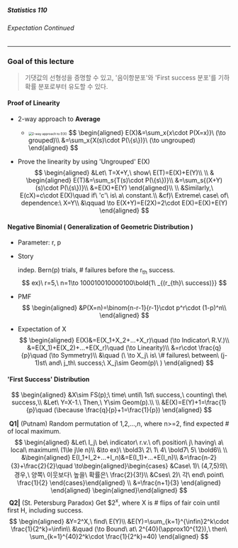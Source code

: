 ##### Statistics 110

###### Expectation Continued

---



### Goal of this lecture

> 기댓값의 선형성을 증명할 수 있고, '음이항분포'와 'First success 분포'를 기하 확률 분포로부터 유도할 수 있다.







#### Proof of Linearity

- 2-way approach to **Average**

  - <img src="https://cphinf.pstatic.net/mooc/20180830_128/1535597607890FMI3a_PNG/10-1.PNG" alt="2-way approach to E(X)" style="zoom: 50%;" />
    $$
    \begin{aligned}
    E(X)&=\sum_x{x\cdot P(X=x)}\ (\to grouped)\\
    &=\sum_x{X(s)\cdot P(\{s\})}\ (\to ungrouped)
    \end{aligned}
    $$

- Prove the linearity by using 'Ungrouped' E(X)
  $$
  \begin{aligned}
  &Let\ T=X+Y,\ show\ E(T)=E(X)+E(Y)\\
  \\
  &
  \begin{aligned}
  E(T)&=\sum_s{T(s)\cdot P(\{s\})}\\
  &=\sum_s{(X+Y)(s)\cdot P(\{s\})}\\
  &=E(X)+E(Y)
  \end{aligned}\\
  \\
  &Similarly,\ E(cX)=c\cdot E(X)\quad if\ 'c'\ is\ a\ constant.\\
  &cf)\ Extreme\ case\ of\ dependence:\ X=Y\\
  &\qquad \to E(X+Y)=E(2X)=2\cdot E(X)=E(X)+E(Y)
  \end{aligned}
  $$







#### Negative Binomial ( Generalization of Geometric Distribution )

- Parameter: r, p

- Story

  indep. Bern(p) trials, # failures before the r<sub>th</sub> success.
  $$
  ex)\ r=5,\ n=1\to 100010010000100\bold{1\ _{(r_{th}\ success)}}
  $$

- PMF
  $$
  \begin{aligned}
  &P(X=n)=\binom{n-r-1}{r-1}\cdot p^r\cdot (1-p)^n\\
  \end{aligned}
  $$

- Expectation of X
  $$
  \begin{aligned}
  E(X)&=E(X_1+X_2+...+X_r)\quad (\to Indicator\ R.V.)\\
  &=E(X_1)+E(X_2)+...+E(X_r)\quad (\to Linearity)\\
  &=r\cdot \frac{q}{p}\quad (\to Symmetry)\\
  &\quad (\ \to X_j\ is\ \# failures\ between\ (j-1)st\ and\ j_th\ success;\ X_j\sim Geom(p)\ )
  \end{aligned}
  $$
  





#### 'First Success' Distribution

$$
\begin{aligned}
&X\sim FS(p);\ time\ until\ 1st\ success,\ counting\ the\ success,\\
&Let\ Y=X-1.\ Then,\ Y\sim Geom(p).\\
\\
&E(X)=E(Y)+1=\frac{1}{p}\quad (\because \frac{q}{p}+1=\frac{1}{p})
\end{aligned}
$$







​	**Q1|** (Putnam) Random permutation of 1,2,...,n, where n>=2, find expected # of local maximum.
$$
\begin{aligned}
&Let\ I_j\ be\ indicator\ r.v.\ of\ position\ j\ having\ a\ local\ maximum\ (1\le j\le n)\\
&\to ex)\ \bold3\ 2\ 1\ 4\ \bold7\ 5\ \bold6\\
\\
&\begin{aligned}
E(I_1+I_2+...+I_n)&=E(I_1)+...+E(I_n)\\
&=\frac{n-2}{3}+\frac{2}{2}\quad \to\begin{aligned}\begin{cases} &Case\ 1)\ (4,7,5)의\ 경우,\ 양쪽\ 이웃보다\ 높을\ 확률은\ \frac{2}{3!}\\
&Cses\ 2)\ 각\ end\ point\ \frac{1}{2}
\end{cases}\end{aligned}
\\
&=\frac{n+1}{3}
\end{aligned}
\end{aligned}
\begin{aligned}\end{aligned}
$$
​	**Q2|** (St. Petersburg Paradox) Get $2<sup>x</sup>, where X is # flips of fair coin until first H, including success.
$$
\begin{aligned}
&Y=2^X,\ find\ E(Y)\\
&E(Y)=\sum_{k=1}^{\infin}2^k\cdot \frac{1}{2^k}=\infin\\
&\quad (\to Bound\ at\ 2^{40}(\approx10^{12}),\ then\ \sum_{k=1}^{40}2^k\cdot \frac{1}{2^k}=40)
\end{aligned}
$$
